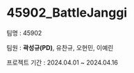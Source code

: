 # 45902_BattleJanggi

팀명 : 45902

팀원 : **곽성규(PD)**, 유찬규, 오현민, 이예린

프로젝트 기간 : 2024.04.01 ~ 2024.04.16


